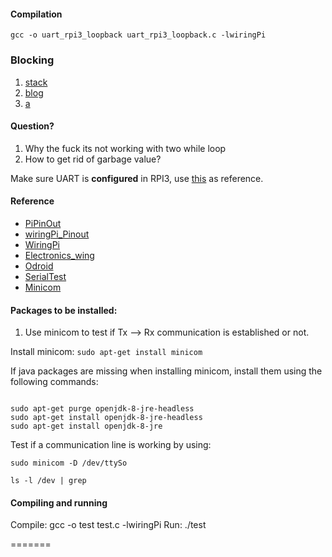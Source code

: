
#### Compilation
`gcc -o uart_rpi3_loopback uart_rpi3_loopback.c -lwiringPi`

### Blocking

1. [stack](https://stackoverflow.com/questions/42449987/is-the-write-function-in-c-blocking-or-non-blocking)
2. [blog](https://eklitzke.org/blocking-io-nonblocking-io-and-epoll)
3. [a](http://pubs.opengroup.org/onlinepubs/9699919799/functions/write.html)

#### Question?
1. Why the fuck its not working with two while loop
2. How to get rid of garbage value?

Make sure UART is **configured** in RPI3, use [this](https://www.electronicwings.com/raspberry-pi/raspberry-pi-uart-communication-using-python-and-c) as reference. 

#### Reference
* [PiPinOut](https://www.google.com/search?q=gpio+rpi3+pinout&tbm=isch&source=iu&ictx=1&fir=uzJLoQO8mMNq7M%253A%252CO7iK81du5nUBUM%252C_&usg=AI4_-kT1FivXi9CX71rcYsEdYpg8QoGwvw&sa=X&ved=2ahUKEwiUy67JoangAhVLtI8KHQVkCLQQ9QEwAnoECAUQCA#imgrc=uzJLoQO8mMNq7M:)
* [wiringPi_Pinout](http://wiringpi.com/pins/)
* [WiringPi](http://wiringpi.com/reference/serial-library/)
* [Electronics_wing](https://www.electronicwings.com/raspberry-pi/raspberry-pi-uart-communication-using-python-and-c)
* [Odroid](https://wiki.odroid.com/odroid-xu4/application_note/gpio/wiringpi)
* [SerialTest](https://github.com/WiringPi/WiringPi/blob/master/examples/serialTest.c)
* [Minicom](https://medium.com/@amitasinghchauhan/serial-port-debugging-101-loopback-test-4a7e40da9055)


#### Packages to be installed: 

1. Use minicom to test if Tx --> Rx communication is established or not.

Install minicom: `sudo apt-get install minicom`

If java packages are missing when installing minicom, install them using the following commands: 

```

sudo apt-get purge openjdk-8-jre-headless
sudo apt-get install openjdk-8-jre-headless
sudo apt-get install openjdk-8-jre

```

Test if a communication line is working by using:

`sudo minicom -D /dev/ttySo`
 

`ls -l /dev | grep `

#### Compiling and running 

Compile: gcc -o test test.c -lwiringPi
Run: ./test


=======

